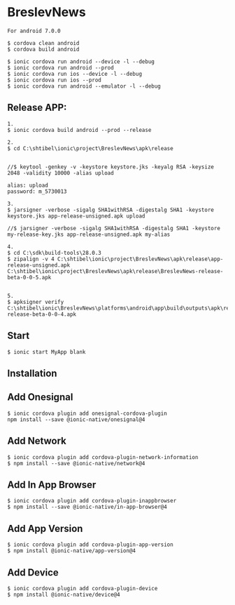 # BreslevNews

    For android 7.0.0

    $ cordova clean android
    $ cordova build android

    $ ionic cordova run android --device -l --debug
    $ ionic cordova run android --prod 
    $ ionic cordova run ios --device -l --debug
    $ ionic cordova run ios --prod
    $ ionic cordova run android --emulator -l --debug

## Release APP:
    1.
    $ ionic cordova build android --prod --release

    2.
    $ cd C:\shtibel\ionic\project\BreslevNews\apk\release
    
    
    //$ keytool -genkey -v -keystore keystore.jks -keyalg RSA -keysize 2048 -validity 10000 -alias upload

    alias: upload
    password: m_5730013

    3.
    $ jarsigner -verbose -sigalg SHA1withRSA -digestalg SHA1 -keystore keystore.jks app-release-unsigned.apk upload

    //$ jarsigner -verbose -sigalg SHA1withRSA -digestalg SHA1 -keystore my-release-key.jks app-release-unsigned.apk my-alias

    4.
    $ cd C:\sdk\build-tools\28.0.3
    $ zipalign -v 4 C:\shtibel\ionic\project\BreslevNews\apk\release\app-release-unsigned.apk C:\shtibel\ionic\project\BreslevNews\apk\release\BreslevNews-release-beta-0-0-5.apk


    5.
    $ apksigner verify C:\shtibel\ionic\BreslevNews\platforms\android\app\build\outputs\apk\release\BreslevNews-release-beta-0-0-4.apk

## Start
    $ ionic start MyApp blank

## Installation

## Add Onesignal
    $ ionic cordova plugin add onesignal-cordova-plugin
    npm install --save @ionic-native/onesignal@4

## Add Network
    $ ionic cordova plugin add cordova-plugin-network-information
    $ npm install --save @ionic-native/network@4
        
## Add In App Browser
    $ ionic cordova plugin add cordova-plugin-inappbrowser
    $ npm install --save @ionic-native/in-app-browser@4

## Add App Version
    $ ionic cordova plugin add cordova-plugin-app-version
    $ npm install @ionic-native/app-version@4

## Add Device
    $ ionic cordova plugin add cordova-plugin-device
    $ npm install @ionic-native/device@4